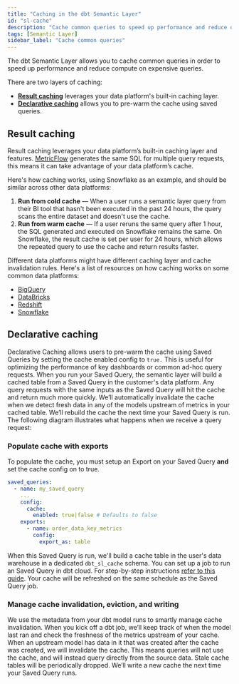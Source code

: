 ```yaml
---
title: "Caching in the dbt Semantic Layer"
id: "sl-cache"
description: "Cache common queries to speed up performance and reduce query computation."
tags: [Semantic Layer]
sidebar_label: "Cache common queries"
---
```



The dbt Semantic Layer allows you to cache common queries in order to speed up performance and reduce compute on expensive queries. 

There are two layers of caching:

- [**Result caching**](#result-caching) leverages your data platform's built-in caching layer.
- [**Declarative caching**](#declarative-caching) allows you to pre-warm the cache using saved queries.

## Result caching

Result caching leverages your data platform’s built-in caching layer and features. [MetricFlow](/docs/build/about-metricflow) generates the same SQL for multiple query requests, this means it can take advantage of your data platform’s cache.

Here's how caching works, using Snowflake as an example, and should be similar across other data platforms:

1. **Run from cold cache** &mdash; When a user runs a semantic layer query from their BI tool that hasn't been executed in the past 24 hours, the query scans the entire dataset and doesn't use the cache.
2. **Run from warm cache** &mdash; If a user reruns the same query after 1 hour, the SQL generated and executed on Snowflake remains the same. On Snowflake, the result cache is set per user for 24 hours, which allows the repeated query to use the cache and return results faster.

Different data platforms might have different caching layer and cache invalidation rules. Here's a list of resources on how caching works on some common data platforms:

- [BigQuery](https://cloud.google.com/bigquery/docs/cached-results)
- [DataBricks](https://docs.databricks.com/en/optimizations/disk-cache.html)
- [Redshift](https://docs.aws.amazon.com/redshift/latest/dg/c_challenges_achieving_high_performance_queries.html#result-caching)
- [Snowflake](https://community.snowflake.com/s/article/Caching-in-the-Snowflake-Cloud-Data-Platform)

## Declarative caching

Declarative Caching allows users to pre-warm the cache using Saved Queries by setting the cache enabled config to `true.` This is useful for optimizing the performance of key dashboards or common ad-hoc query requests. When you run your Saved Query, the semantic layer will build a cached table from a Saved Query in the customer's data platform. Any query requests with the same inputs as the Saved Query will hit the cache and return much more quickly. We’ll automatically invalidate the cache when we detect fresh data in any of the models upstream of metrics in your cached table. We’ll rebuild the cache the next time your Saved Query is run. The following diagram illustrates what happens when we receive a query request:

<Lightbox src="/img/docs/dbt-cloud/semantic-layer/declarative-cache-query-flow.jpg" width="70%" title="Declarative cache query flow" />

### Populate cache with exports

To populate the cache, you must setup an Export on your Saved Query **and** set the cache config on to true. 

```yaml
saved_queries:
  - name: my_saved_query
    ...
    config:
      cache:
        enabled: true|false # Defaults to false
    exports:
      - name: order_data_key_metrics
        config:
          export_as: table
```

When this Saved Query is run, we'll build a cache table in the user's data warehouse in a dedicated `dbt_sl_cache` schema. You can set up a job to run an Saved Query in dbt cloud. For step-by-step instructions [refer to this guide](/docs/use-dbt-semantic-layer/exports). Your cache will be refreshed on the same schedule as the Saved Query job.

<Lightbox src="/img/docs/dbt-cloud/semantic-layer/cache-creation-flow.jpg" width="70%" title="Create cache flow" />

### Manage cache invalidation, eviction, and writing

We use the metadata from your dbt model runs to smartly manage cache invalidation. When you kick off a dbt job, we’ll keep track of when the model last ran and check the freshness of the metrics upstream of your cache. When an upstream model has data in it that was created after the cache was created, we will invalidate the cache. This means queries will not use the cache, and will instead query directly from the source data. Stale cache tables will be periodically dropped. We’ll write a new cache the next time your Saved Query runs.
